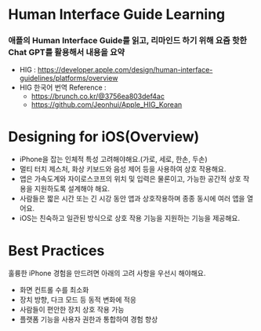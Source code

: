 # Human Interface Guide Learning

### 애플의 Human Interface Guide를 읽고, 리마인드 하기 위해 요즘 핫한 Chat GPT를 활용해서 내용을 요약

- HIG : https://developer.apple.com/design/human-interface-guidelines/platforms/overview
- HIG 한국어 번역 Reference :
  - https://brunch.co.kr/@3756ea803def4ac
  - https://github.com/Jeonhui/Apple_HIG_Korean

# Designing for iOS(Overview)

- iPhone을 잡는 인체적 특성 고려해야해요.(가로, 세로, 한손, 두손)
- 멀티 터치 제스처, 화상 키보드와 음성 제어 등을 사용하여 상호 작용해요.
- 앱은 가속도계와 자이로스코프의 위치 및 입력은 물론이고, 가능한 공간적 상호 작용을 지원하도록 설계해야 해요.
- 사람들은 짧은 시간 또는 긴 시강 동안 앱과 상호작용하며 종종 동시에 여러 앱을 열어요.
- iOS는 친숙하고 일관된 방식으로 상호 작용 기능을 지원하는 기능을 제공해요.

# Best Practices

훌륭한 iPhone 경험을 만드려면 아래의 고려 사항을 우선시 해야해요.
- 화면 컨트롤 수를 최소화
- 장치 방향, 다크 모드 등 동적 변화에 적응
- 사람들이 편안한 장치 상호 작용 가능
- 플랫폼 기능을 사용자 권한과 통합하여 경험 향상
